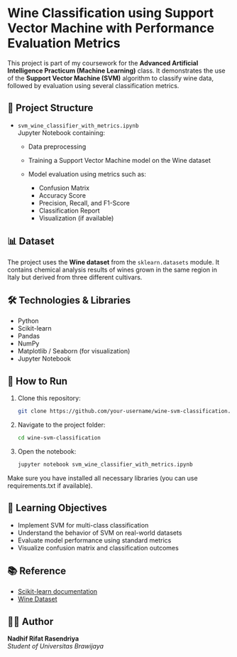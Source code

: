 # Wine Classification using Support Vector Machine with Performance Evaluation Metrics

This project is part of my coursework for the **Advanced Artificial Intelligence Practicum (Machine Learning)** class. It demonstrates the use of the **Support Vector Machine (SVM)** algorithm to classify wine data, followed by evaluation using several classification metrics.

## 📁 Project Structure

- `svm_wine_classifier_with_metrics.ipynb`  
  Jupyter Notebook containing:
  - Data preprocessing
  - Training a Support Vector Machine model on the Wine dataset
    
  - Model evaluation using metrics such as:
    - Confusion Matrix
    - Accuracy Score
    - Precision, Recall, and F1-Score
    - Classification Report
    - Visualization (if available)

## 📊 Dataset

The project uses the **Wine dataset** from the `sklearn.datasets` module. It contains chemical analysis results of wines grown in the same region in Italy but derived from three different cultivars.

## 🛠️ Technologies & Libraries

- Python
- Scikit-learn
- Pandas
- NumPy
- Matplotlib / Seaborn (for visualization)
- Jupyter Notebook

## 🚀 How to Run

1. Clone this repository:
   ```bash
   git clone https://github.com/your-username/wine-svm-classification.git
   ```
   
2. Navigate to the project folder:
   ```bash
   cd wine-svm-classification
   ```
   
3. Open the notebook:
   ```bash
   jupyter notebook svm_wine_classifier_with_metrics.ipynb
   ```
   
Make sure you have installed all necessary libraries (you can use requirements.txt if available).

## 📌 Learning Objectives
- Implement SVM for multi-class classification
- Understand the behavior of SVM on real-world datasets
- Evaluate model performance using standard metrics
- Visualize confusion matrix and classification outcomes

## 📚 Reference
- [Scikit-learn documentation](https://scikit-learn.org/stable/)
- [Wine Dataset](https://scikit-learn.org/stable/modules/generated/skl)

## 👨‍💻 Author
**Nadhif Rifat Rasendriya**  
_Student of Universitas Brawijaya_


